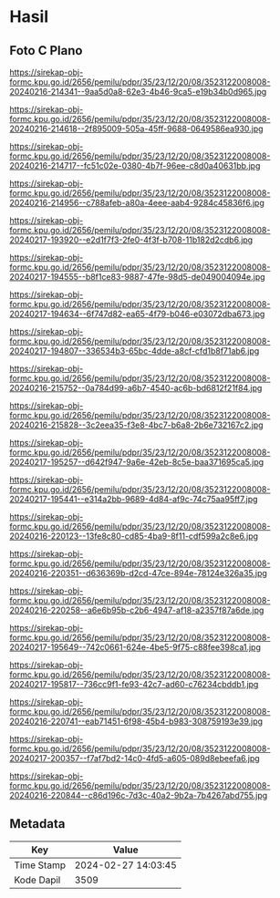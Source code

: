 # Hasil

## Foto C Plano

https://sirekap-obj-formc.kpu.go.id/2656/pemilu/pdpr/35/23/12/20/08/3523122008008-20240216-214341--9aa5d0a8-62e3-4b46-9ca5-e19b34b0d965.jpg

https://sirekap-obj-formc.kpu.go.id/2656/pemilu/pdpr/35/23/12/20/08/3523122008008-20240216-214618--2f895009-505a-45ff-9688-0649586ea930.jpg

https://sirekap-obj-formc.kpu.go.id/2656/pemilu/pdpr/35/23/12/20/08/3523122008008-20240216-214717--fc51c02e-0380-4b7f-96ee-c8d0a40631bb.jpg

https://sirekap-obj-formc.kpu.go.id/2656/pemilu/pdpr/35/23/12/20/08/3523122008008-20240216-214956--c788afeb-a80a-4eee-aab4-9284c45836f6.jpg

https://sirekap-obj-formc.kpu.go.id/2656/pemilu/pdpr/35/23/12/20/08/3523122008008-20240217-193920--e2d1f7f3-2fe0-4f3f-b708-11b182d2cdb6.jpg

https://sirekap-obj-formc.kpu.go.id/2656/pemilu/pdpr/35/23/12/20/08/3523122008008-20240217-194555--b8f1ce83-9887-47fe-98d5-de049004094e.jpg

https://sirekap-obj-formc.kpu.go.id/2656/pemilu/pdpr/35/23/12/20/08/3523122008008-20240217-194634--6f747d82-ea65-4f79-b046-e03072dba673.jpg

https://sirekap-obj-formc.kpu.go.id/2656/pemilu/pdpr/35/23/12/20/08/3523122008008-20240217-194807--336534b3-65bc-4dde-a8cf-cfd1b8f71ab6.jpg

https://sirekap-obj-formc.kpu.go.id/2656/pemilu/pdpr/35/23/12/20/08/3523122008008-20240216-215752--0a784d99-a6b7-4540-ac6b-bd6812f21f84.jpg

https://sirekap-obj-formc.kpu.go.id/2656/pemilu/pdpr/35/23/12/20/08/3523122008008-20240216-215828--3c2eea35-f3e8-4bc7-b6a8-2b6e732167c2.jpg

https://sirekap-obj-formc.kpu.go.id/2656/pemilu/pdpr/35/23/12/20/08/3523122008008-20240217-195257--d642f947-9a6e-42eb-8c5e-baa371695ca5.jpg

https://sirekap-obj-formc.kpu.go.id/2656/pemilu/pdpr/35/23/12/20/08/3523122008008-20240217-195441--e314a2bb-9689-4d84-af9c-74c75aa95ff7.jpg

https://sirekap-obj-formc.kpu.go.id/2656/pemilu/pdpr/35/23/12/20/08/3523122008008-20240216-220123--13fe8c80-cd85-4ba9-8f11-cdf599a2c8e6.jpg

https://sirekap-obj-formc.kpu.go.id/2656/pemilu/pdpr/35/23/12/20/08/3523122008008-20240216-220351--d636369b-d2cd-47ce-894e-78124e326a35.jpg

https://sirekap-obj-formc.kpu.go.id/2656/pemilu/pdpr/35/23/12/20/08/3523122008008-20240216-220258--a6e6b95b-c2b6-4947-af18-a2357f87a6de.jpg

https://sirekap-obj-formc.kpu.go.id/2656/pemilu/pdpr/35/23/12/20/08/3523122008008-20240217-195649--742c0661-624e-4be5-9f75-c88fee398ca1.jpg

https://sirekap-obj-formc.kpu.go.id/2656/pemilu/pdpr/35/23/12/20/08/3523122008008-20240217-195817--736cc9f1-fe93-42c7-ad60-c76234cbddb1.jpg

https://sirekap-obj-formc.kpu.go.id/2656/pemilu/pdpr/35/23/12/20/08/3523122008008-20240216-220741--eab71451-6f98-45b4-b983-308759193e39.jpg

https://sirekap-obj-formc.kpu.go.id/2656/pemilu/pdpr/35/23/12/20/08/3523122008008-20240217-200357--f7af7bd2-14c0-4fd5-a605-089d8ebeefa6.jpg

https://sirekap-obj-formc.kpu.go.id/2656/pemilu/pdpr/35/23/12/20/08/3523122008008-20240216-220844--c86d196c-7d3c-40a2-9b2a-7b4267abd755.jpg


## Metadata

| Key        | Value               |
| ---------- | ------------------- |
| Time Stamp | 2024-02-27 14:03:45 |
| Kode Dapil | 3509                |




